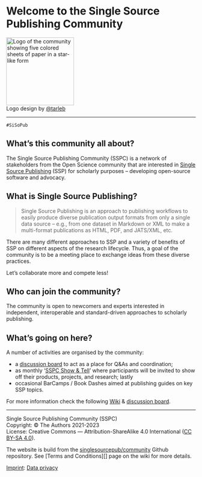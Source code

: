 # Welcome to the Single Source Publishing Community

<figure style="margin: 0">
<img src="https://raw.githubusercontent.com/singlesourcepub/community/main/ssp-community-logo.png" alt="Logo of the community showing five colored sheets of paper in a star-like form" style="width: 180px">
<figcaption>
Logo design by <a href="https://github.com/tarleb/">@tarleb</a>
</figcaption>
</figure>

------------------------------------------------------------------------

`#SiSoPub`

## What’s this community all about?

The Single Source Publishing Community (SSPC) is a network of
stakeholders from the Open Science community that are interested in
[Single Source Publishing][] (SSP) for scholarly purposes – developing
open-source software and advocacy.

## What is Single Source Publishing?

> Single Source Publishing is an approach to publishing workflows to
> easily produce diverse publication output formats from only a single
> data source – e.g., from one dataset in Markdown or XML to make a
> multi-format publications as HTML, PDF, and JATS/XML, etc.

There are many different approaches to SSP and a variety of benefits of
SSP on different aspects of the research lifecycle. Thus, a goal of the
community is to be a meeting place to exchange ideas from these diverse
practices.

Let’s collaborate more and compete less!

## Who can join the community?

The community is open to newcomers and experts interested in
independent, interoperable and standard-driven approaches to scholarly
publishing.

## What’s going on here?

A number of activities are organised by the community:

- a [discussion board][] to act as a place for Q&As and coordination;
- as monthly ‘[SSPC Show & Tell][]’ where participants will be invited
  to show off their products, projects, and research; lastly
- occasional BarCamps / Book Dashes aimed at publishing guides on key
  SSP topics.

For more information check the following [Wiki][] & [discussion
board][].

------------------------------------------------------------------------

Single Source Publishing Community (SSPC)\
Copyright: © The Authors 2021-2023\
License: Creative Commons — Attribution-ShareAlike 4.0 International
([CC BY-SA 4.0][]).

The website is build from the [singlesourcepub/community][] Github
repository. See [Terms and Conditions][] page on the wiki for more
details.

[Imprint][]: [Data privacy][]

  [singlesourcepub/community]: https://github.com/singlesourcepub/community
  [Single Source Publishing]: https://en.wikipedia.org/wiki/Single-source_publishing
  [discussion board]: https://github.com/singlesourcepub/community/discussions
  [SSPC Show & Tell]: https://github.com/singlesourcepub/community/wiki/SSPC-Show-&-Tell
  [Wiki]: https://github.com/singlesourcepub/community/wiki
  [CC BY-SA 4.0]: https://creativecommons.org/licenses/by-sa/4.0/deed.ast
  [GitHub repository]: https://github.com/singlesourcepub/community
  [here]: https://github.com/singlesourcepub/community/wiki/Terms-and-Conditions
  [Imprint]: imprint.html
  [Data privacy]: https://docs.github.com/en/github/site-policy/github-privacy-statement
